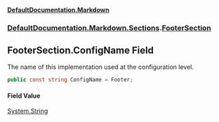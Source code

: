 #### [DefaultDocumentation.Markdown](index.md 'index')
### [DefaultDocumentation.Markdown.Sections](index.md#DefaultDocumentation.Markdown.Sections 'DefaultDocumentation.Markdown.Sections').[FooterSection](FooterSection.md 'DefaultDocumentation.Markdown.Sections.FooterSection')

## FooterSection.ConfigName Field

The name of this implementation used at the configuration level.

```csharp
public const string ConfigName = Footer;
```

#### Field Value
[System.String](https://docs.microsoft.com/en-us/dotnet/api/System.String 'System.String')